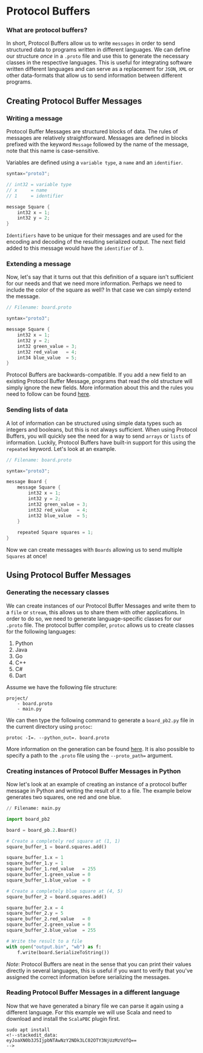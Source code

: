 

# Protocol Buffers

### What are protocol buffers?
In short, Protocol Buffers allow us to write `messages` in order to send structured data to programs written in different languages. We can define our structure *once* in a `.proto` file and use this to generate the necessary classes in the respective languages. This is useful for integrating software written different languages and can serve as a replacement for `JSON`, `XML` or other data-formats that allow us to send information between different programs.

## Creating Protocol Buffer Messages

### Writing a message
Protocol Buffer Messages are structured blocks of data. The rules of messages are relatively straightforward. Messages are defined in blocks prefixed with the keyword `Message` followed by the name of the message, note that this name is case-sensitive.

Variables are defined using a `variable type`, a `name` and an `identifier`.

````java #use java to get some syntax highlighting
syntax="proto3";

// int32 = variable type
// x     = name
// 1     = identifier

message Square {
    int32 x = 1;
    int32 y = 2;
}
````

`Identifiers` have to be unique for their messages and are used for the encoding and decoding of the resulting serialized output. The next field added to this message would have the `identifier` of `3`.

### Extending a message

Now, let's say that it turns out that this definition of a square isn't sufficient for our needs and that we need more information. Perhaps we need to include the color of the square as well? In that case we can simply extend the message.

````java #use java to get some syntax highlighting
// Filename: board.proto

syntax="proto3";

message Square {
    int32 x = 1;
    int32 y = 2;
    int32 green_value = 3;
    int32 red_value   = 4;
    int34 blue_value  = 5;
}
````

Protocol Buffers are backwards-compatible. If you add a new field to an existing Protocol Buffer Message, programs that read the old structure will simply ignore the new fields. More information about this and the rules you need to follow can be found [here](https://developers.google.com/protocol-buffers/docs/javatutorial#extending-a-protocol-buffer).

### Sending lists of data
A lot of information can be structured using simple data types such as integers and booleans, but this is not always sufficient. When using Protocol Buffers, you will quickly see the need for a way to send `arrays` or `lists` of information. Luckily, Protocol Buffers have built-in support for this using the `repeated` keyword. Let's look at an example.

````java
// Filename: board.proto

syntax="proto3";

message Board {
    message Square {
        int32 x = 1;
        int32 y = 2;
        int32 green_value = 3;
        int32 red_value   = 4;
        int32 blue_value  = 5;
    }
    
    repeated Square squares = 1;
}
````

Now we can create messages with `Boards` allowing us to send multiple `Squares` at once!

## Using Protocol Buffer Messages

### Generating the necessary classes

We can create instances of our Protocol Buffer Messages and write them to a `file` or `stream`, this allows us to share them with other applications. In order to do so, we need to generate language-specific classes for our `.proto` file. The protocol buffer compiler, `protoc` allows us to create classes for the following languages:

1. Python
2. Java
3. Go
4. C++
5. C#
6. Dart

Assume we have the following file structure:
````
project/
    - board.proto
    - main.py
````

We can then type the following command to generate a `board_pb2.py` file in the current directory using `protoc`:

`protoc -I=. --python_out=. board.proto`

More information on the generation can be found [here](https://developers.google.com/protocol-buffers/docs/reference/java-generated). It is also possible to specify a path to the `.proto` file using the `--proto_path=` argument.

### Creating instances of Protocol Buffer Messages in Python

Now let's look at an example of creating an instance of a protocol buffer message in Python and writing the result of it to a file. The example below generates two squares, one red and one blue.

````python
// Filename: main.py

import board_pb2

board = board_pb.2.Board()

# Create a completely red square at (1, 1)
square_buffer_1 = board.squares.add()

square_buffer_1.x = 1
square_buffer_1.y = 1
square_buffer_1.red_value   = 255
square_buffer_1.green_value = 0
square_buffer_1.blue_value  = 0

# Create a completely blue square at (4, 5)
square_buffer_2 = board.squares.add()

square_buffer_2.x = 4
square_buffer_2.y = 5
square_buffer_2.red_value   = 0
square_buffer_2.green_value = 0
square_buffer_2.blue_value  = 255

# Write the result to a file
with open("output.bin", "wb") as f:
    f.write(board.SerializeToString())
````

*Note*: Protocol Buffers are neat in the sense that you can print their values directly in several languages, this is useful if you want to verify that you've assigned the correct information before serializing the messages.

### Reading Protocol Buffer Messages in a different language

Now that we have generated a binary file we can parse it again using a different language. For this example we will use Scala and need to download and install the `ScalaPBC` plugin first.

````
sudo apt install 
<!--stackedit_data:
eyJoaXN0b3J5IjpbNTAwNzY2NDk3LC02OTY3NjUzMzVdfQ==
-->